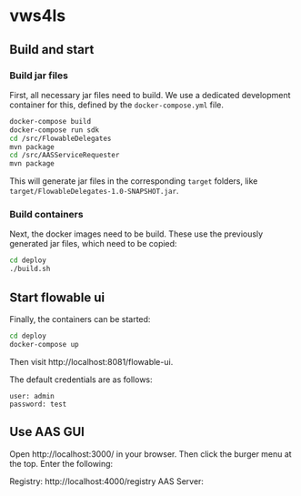 # vws4ls

## Build and start

### Build jar files

First, all necessary jar files need to build.
We use a dedicated development container for this, defined by the `docker-compose.yml` file.

```sh
docker-compose build
docker-compose run sdk
cd /src/FlowableDelegates
mvn package
cd /src/AASServiceRequester
mvn package
```

This will generate jar files in the corresponding `target` folders, like `target/FlowableDelegates-1.0-SNAPSHOT.jar`.

### Build containers

Next, the docker images need to be build.
These use the previously generated jar files, which need to be copied:

```sh
cd deploy
./build.sh
```

## Start flowable ui

Finally, the containers can be started:

```sh
cd deploy
docker-compose up
```

Then visit http://localhost:8081/flowable-ui.

The default credentials are as follows:

```
user: admin
password: test
```

## Use AAS GUI

Open http://localhost:3000/ in your browser.
Then click the burger menu at the top.
Enter the following:

Registry: http://localhost:4000/registry
AAS Server: